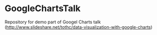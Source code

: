 # GoogleChartsTalk
Repository for demo part of Googel Charts talk (http://www.slideshare.net/tothc/data-visualization-with-google-charts)
